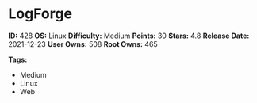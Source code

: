 # LogForge

**ID:** 428
**OS:** Linux
**Difficulty:** Medium
**Points:** 30
**Stars:** 4.8
**Release Date:** 2021-12-23
**User Owns:** 508
**Root Owns:** 465

**Tags:**
- Medium
- Linux
- Web

